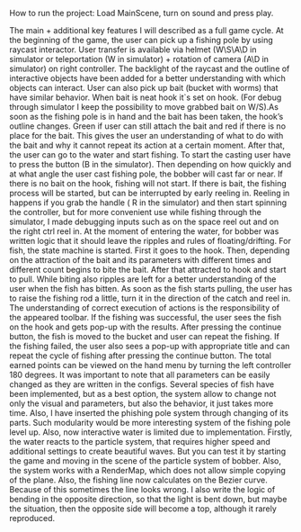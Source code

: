 How to run the project:
Load MainScene, turn on sound and press play. 


The main + additional key features I will described as a full game cycle. 
At the beginning of the game, the user can pick up a fishing pole by using raycast interactor.  User transfer is available via helmet (W\S\A\D in simulator or teleportation (W in simulator)  + rotation of camera (A\D in simulator) on right controller. 
The backlight of the raycast and the outline of interactive objects have been added for a better understanding with which objects can interact. User can also pick up bait (bucket with worms) that have similar behavior. When bait is neat hook it`s set on hook. (For debug through simulator I keep the possibility to move grabbed bait on W/S).As soon as the fishing pole is in hand and the bait has been taken, the hook’s outline changes. Green if user can still attach the bait and red if there is no place for the bait. This gives the user an understanding of what to do with the bait and why it cannot repeat its action at a certain moment. After that, the user can go to the water and start fishing. To start the casting user have to press the button (B in the simulator). Then depending on how quickly and at what angle the user cast fishing pole, the bobber will cast far or near. If there is no bait on the hook, fishing will not start. If there is bait, the fishing process will be started, but can be interrupted by early reeling in. Reeling in happens if you grab the handle ( R in the simulator) and then start spinning the controller, but for more convenient use while fishing through the simulator, I made debugging inputs such as on the space reel out and on the right ctrl reel in.
At the moment of entering the water, for bobber was written logic that it should leave the ripples and rules of floating/drifting. For fish, the state machine is started. First it goes to the hook. Then, depending on the attraction of the bait and its parameters with different times and different count  begins to bite the bait. After that attracted to hook and start to pull. While biting also ripples are left for a better understanding of the user when the fish has bitten. As soon as the fish starts pulling, the user has to raise the fishing rod a little, turn it in the direction of the catch and reel in. The understanding of correct execution of actions is the responsibility of the appeared toolbar. 
If the fishing was successful, the user sees the fish on the hook and gets pop-up with the results. After pressing the continue button, the fish is moved to the bucket and user can repeat the fishing. If the fishing failed, the user also sees a pop-up with appropriate title and can repeat the cycle of fishing after pressing the continue button. The total earned points can be viewed on the hand menu by turning the left controller 180 degrees.
It was important to note that all parameters can be easily changed as they are written in the configs. Several species of fish have been implemented, but as a best option, the system allow to change not only the visual and parameters, but also the behavior, it just takes more time. Also, I have inserted the phishing pole system through changing of its parts. Such modularity would be more interesting system of the fishing pole level up. 
Also, now interactive water is limited due to implementation. Firstly, the water reacts to the particle system, that requires higher speed and additional settings to create beautiful waves. But you can test it by starting the game and moving in the scene of the particle system of bobber. Also, the system works with a RenderMap, which does not allow simple copying of the plane.
Also, the fishing line now calculates on the Bezier curve. Because of this sometimes the line looks wrong. I also write the logic of bending in the opposite direction, so that the light is bent down, but maybe the situation, then the opposite side will become a top, although it rarely reproduced.
